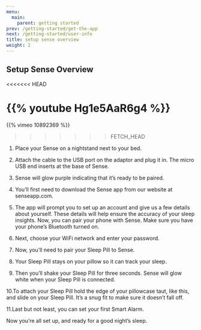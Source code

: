 ```yaml
---
menu:
  main:
    parent: getting started
prev: /getting-started/get-the-app
next: /getting-started/user-info
title: setup sense overview
weight: 2
---
```


## Setup Sense Overview

<<<<<<< HEAD


{{% youtube Hg1e5AaR6g4 %}}
=======
{{% vimeo 10892369 %}}
>>>>>>> FETCH_HEAD

1. Place your Sense on a nightstand next to your bed.


2. Attach the cable to the USB port on the adaptor and plug it in. The micro USB end inserts at the base of Sense.


3. Sense will glow purple indicating that it’s ready to be paired. 


4. You’ll first need to download the Sense app from our website at senseapp.com. 


5. The app will prompt you to set up an account and give us a few details about yourself. These details will help ensure the accuracy of your sleep insights.
Now, you can pair your phone with Sense. Make sure you have your phone’s Bluetooth turned on.


6. Next, choose your WiFi network and enter your password. 


7. Now, you’ll need to pair your Sleep Pill to Sense. 


8. Your Sleep Pill stays on your pillow so it can track your sleep. 


9. Then you’ll shake your Sleep Pill for three seconds. Sense will glow white when your Sleep Pill is connected.


10.To attach your Sleep Pill hold the edge of your pillowcase taut, like this, and slide on your Sleep Pill. It’s a snug fit to make sure it doesn’t fall off.


11.Last but not least, you can set your first Smart Alarm. 


Now you’re all set up, and ready for a good night’s sleep.
